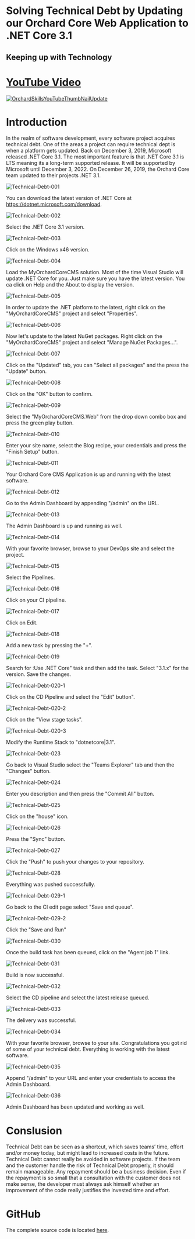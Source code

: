 # Solving Technical Debt by Updating our Orchard Core Web Application to .NET Core 3.1

## Keeping up with Technology

# [YouTube Video](https://youtu.be/dkTz6W6zakg)

[![OrchardSkillsYouTubeThumbNailUpdate](https://user-images.githubusercontent.com/59172485/90587974-c767c780-e197-11ea-8c90-3abcce9c4b85.png)](https://youtu.be/dkTz6W6zakg)

# Introduction

In the realm of software development, every software project acquires technical debt. One of the areas a project can require technical dept is when a platform gets updated. Back on December 3, 2019, Microsoft released .NET Core 3.1. The most important feature is that .NET Core 3.1 is LTS meaning its a long-term supported release. It will be supported by Microsoft until December 3, 2022. On December 26, 2019, the Orchard Core team updated to their projects .NET 3.1.



![Technical-Debt-001](https://user-images.githubusercontent.com/59172485/90587880-a901cc00-e197-11ea-9ace-f769c14eb38f.png)

You can download the latest version of .NET Core at https://dotnet.microsoft.com/download.



![Technical-Debt-002](https://user-images.githubusercontent.com/59172485/90587884-aa32f900-e197-11ea-9dd3-6cfadbaa41f5.png)

Select the .NET Core 3.1 version.



![Technical-Debt-003](https://user-images.githubusercontent.com/59172485/90587885-aa32f900-e197-11ea-88bb-61154741d558.png)

Click on the Windows x46 version.



![Technical-Debt-004](https://user-images.githubusercontent.com/59172485/90587889-ab642600-e197-11ea-85aa-85545046d57a.png)

Load the MyOrchardCoreCMS solution. Most of the time Visual Studio will update .NET Core for you. Just make sure you have the latest version. You ca click on Help and the About to display the version.



![Technical-Debt-005](https://user-images.githubusercontent.com/59172485/90587892-ab642600-e197-11ea-85d7-bf62e90da322.png)

In order to update the .NET platform to the latest, right click on the "MyOrchardCoreCMS" project and select "Properties".



![Technical-Debt-006](https://user-images.githubusercontent.com/59172485/90587895-abfcbc80-e197-11ea-8edf-af90414959e3.png)

Now let's update to the latest NuGet packages. Right click on the "MyOrchardCoreCMS" project and select "Manage NuGet Packages...".



![Technical-Debt-007](https://user-images.githubusercontent.com/59172485/90587896-abfcbc80-e197-11ea-8289-adf969ffd635.png)

Click on the "Updated" tab, you can "Select all packages" and the press the "Update" button.



![Technical-Debt-008](https://user-images.githubusercontent.com/59172485/90587899-ac955300-e197-11ea-8d3b-f03c4357c3c3.png)

Click on the "OK" button to confirm.



![Technical-Debt-009](https://user-images.githubusercontent.com/59172485/90587903-ad2de980-e197-11ea-86c9-55182ccbaa2c.png)

Select the "MyOrchardCoreCMS.Web" from the drop down combo box and press the green play button.



![Technical-Debt-010](https://user-images.githubusercontent.com/59172485/90587905-adc68000-e197-11ea-8e77-411bb549d271.png)

Enter your site name, select the Blog recipe, your credentials and press the "Finish Setup" button.



![Technical-Debt-011](https://user-images.githubusercontent.com/59172485/90587906-adc68000-e197-11ea-9a74-5a45716d6795.png)

Your Orchard Core CMS Application is up and running with the latest software.



![Technical-Debt-012](https://user-images.githubusercontent.com/59172485/90587907-ae5f1680-e197-11ea-80fa-50477acb71ec.png)

Go to the Admin Dashboard by appending "/admin" on the URL.



![Technical-Debt-013](https://user-images.githubusercontent.com/59172485/90587908-ae5f1680-e197-11ea-9047-fd4c4836933b.png)

The Admin Dashboard is up and running as well.



![Technical-Debt-014](https://user-images.githubusercontent.com/59172485/90587909-aef7ad00-e197-11ea-8393-180c0c04972f.png)

With your favorite browser, browse to your DevOps site and select the project.



![Technical-Debt-015](https://user-images.githubusercontent.com/59172485/90587910-aef7ad00-e197-11ea-91bb-a13c6d51cd1c.png)

Select the Pipelines.



![Technical-Debt-016](https://user-images.githubusercontent.com/59172485/90587911-af904380-e197-11ea-80e4-0f5f5d7770ab.png)

Click on your CI pipeline.



![Technical-Debt-017](https://user-images.githubusercontent.com/59172485/90587912-af904380-e197-11ea-982f-1f2898fcfb89.png)

Click on Edit.



![Technical-Debt-018](https://user-images.githubusercontent.com/59172485/90587914-af904380-e197-11ea-95f6-a2f61ca10257.png)

Add a new task by pressing the "+".



![Technical-Debt-019](https://user-images.githubusercontent.com/59172485/90587915-b028da00-e197-11ea-8f93-98e147d1bcc0.png)

Search for :Use .NET Core" task and then add the task. Select "3.1.x" for the version. Save the changes.



![Technical-Debt-020-1](https://user-images.githubusercontent.com/59172485/90587916-b0c17080-e197-11ea-8354-122a79b42cc5.png)

Click on the CD Pipeline  and select the "Edit" button".



![Technical-Debt-020-2](https://user-images.githubusercontent.com/59172485/90587918-b0c17080-e197-11ea-9cc6-41b8728c0f0d.png)

Click on the "View stage tasks".



![Technical-Debt-020-3](https://user-images.githubusercontent.com/59172485/90587919-b15a0700-e197-11ea-99ec-adb0ee04c049.png)

Modify the Runtime Stack to "dotnetcore|3.1".



![Technical-Debt-023](https://user-images.githubusercontent.com/59172485/90587920-b15a0700-e197-11ea-86ff-afb0492f7e6d.png)

Go back to Visual Studio select the "Teams Explorer" tab and then the "Changes" button.

![Technical-Debt-024](https://user-images.githubusercontent.com/59172485/90587921-b1f29d80-e197-11ea-9105-30e7d86dad5c.png)

Enter you description and then press the "Commit All" button.



![Technical-Debt-025](https://user-images.githubusercontent.com/59172485/90587922-b28b3400-e197-11ea-9f62-67538f3d27a8.png)

Click on the "house" icon.



![Technical-Debt-026](https://user-images.githubusercontent.com/59172485/90587925-b28b3400-e197-11ea-8425-76c4a9cdcd5e.png)

Press the "Sync" button.



![Technical-Debt-027](https://user-images.githubusercontent.com/59172485/90587927-b323ca80-e197-11ea-8672-7b4e0b139c39.png)

Click the "Push" to push your changes to your repository.



![Technical-Debt-028](https://user-images.githubusercontent.com/59172485/90587929-b323ca80-e197-11ea-8d43-de1d90b56fcb.png)

Everything was pushed successfully.



![Technical-Debt-029-1](https://user-images.githubusercontent.com/59172485/90587932-b3bc6100-e197-11ea-87c5-347462cf6ed5.png)

Go back to the CI edit page select "Save and queue".



![Technical-Debt-029-2](https://user-images.githubusercontent.com/59172485/90587933-b3bc6100-e197-11ea-93c0-9552c2b6fb92.png)

Click the "Save and Run"



![Technical-Debt-030](https://user-images.githubusercontent.com/59172485/90587936-b454f780-e197-11ea-8a94-75d4fca50f00.png)

Once the build task has been queued, click on the "Agent job 1" link.



![Technical-Debt-031](https://user-images.githubusercontent.com/59172485/90587937-b4ed8e00-e197-11ea-9ce6-058bddd79ba7.png)

Build is now successful.



![Technical-Debt-032](https://user-images.githubusercontent.com/59172485/90587938-b4ed8e00-e197-11ea-8be0-0e90aadfd1a8.png)

Select the CD pipeline and select the latest release queued.



![Technical-Debt-033](https://user-images.githubusercontent.com/59172485/90587941-b5862480-e197-11ea-9596-14f271902a4f.png)

The delivery was successful.



![Technical-Debt-034](https://user-images.githubusercontent.com/59172485/90587944-b5862480-e197-11ea-9eea-043b7a6f1b71.png)

With your favorite browser, browse to your site. Congratulations you got rid of some of your technical debt. Everything is working with the latest software.

 

![Technical-Debt-035](https://user-images.githubusercontent.com/59172485/90587945-b61ebb00-e197-11ea-91e0-f869bd56096c.png)

Append "/admin" to your URL and enter your credentials to access the Admin Dashboard.



![Technical-Debt-036](https://user-images.githubusercontent.com/59172485/90587946-b61ebb00-e197-11ea-9764-5c905710304c.png)

Admin Dashboard has been updated and working as well.



# Conslusion

Technical Debt can be seen as a shortcut, which saves teams’ time, effort and/or money today, but might lead to increased costs in the future. Technical Debt cannot really be avoided in software projects.  If the team and the customer handle the risk of Technical Debt properly, it should remain manageable. Any repayment should be a business decision. Even if the repayment is so small that a consultation with the customer does not make sense, the developer must always ask himself whether an improvement of the code really justifies the invested time and effort.



# GitHub

The complete source code is located [here](hhttps://github.com/OrchardSkills/OrchardSkills.OrchardCore.VisualStudioOnline).


